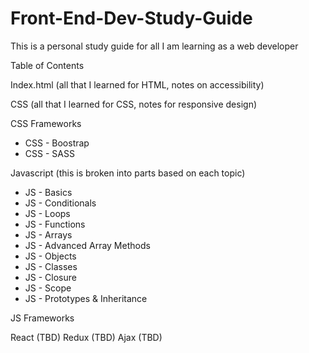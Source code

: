 # Front-End-Dev-Study-Guide
This is a personal study guide for all I am learning as a web developer



Table of Contents 

Index.html (all that I learned for HTML, notes on accessibility)

CSS (all that I learned for CSS, notes for responsive design)

CSS Frameworks 
* CSS - Boostrap
* CSS - SASS

Javascript (this is broken into parts based on each topic)

* JS - Basics
* JS - Conditionals
* JS - Loops
* JS - Functions
* JS - Arrays
* JS - Advanced Array Methods
* JS - Objects
* JS - Classes
* JS - Closure
* JS - Scope
* JS - Prototypes & Inheritance

JS Frameworks

React (TBD)
Redux (TBD)
Ajax (TBD)
